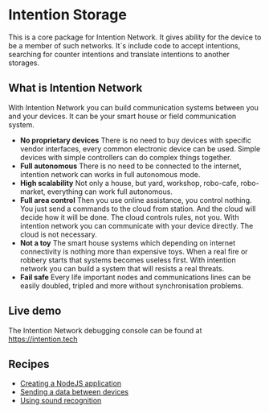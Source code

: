 # Intention Storage
This is a core package for Intention Network. It gives ability for the device
to be a member of such networks.
It`s include code to accept intentions, searching for counter intentions and translate
intentions to another storages. 

## What is Intention Network
With Intention Network you can build communication systems between you 
and your devices. It can be your smart house or field communication system.
+ **No proprietary devices** There is no need to buy devices with specific vendor interfaces,
every common electronic device can be used. Simple devices with simple controllers can do
complex things together.
+ **Full autonomous** There is no need to be connected to the internet, intention network 
can works in full autonomous mode.
+ **High scalability** Not only a house, but yard, workshop, robo-cafe, robo-market,
everything can work full autonomous.
+ **Full area control** Then you use online assistance, you control nothing. 
You just send a commands to the cloud from station. And the cloud will decide
how it will be done. The cloud controls rules, not you. With intention network you
can communicate with your device directly. The cloud is not necessary.
+ **Not a toy** The smart house systems which depending on internet connectivity
is nothing more than expensive toys. When a real fire or robbery starts that systems 
becomes useless first. With intention network you can build a system that will resists
a real threats.
+ **Fail safe** Every life important nodes and communications lines 
can be easily doubled, tripled and more without synchronisation problems. 
 
## Live demo
The Intention Network debugging console can be found at https://intention.tech

## Recipes
+ [Creating a NodeJS application](docs/recipes/creating-nodejs-application.md)
+ [Sending a data between devices](docs/recipes/sending-data-between-devices.md)
+ [Using sound recognition](docs/recipes/using-sound-recognition.md)